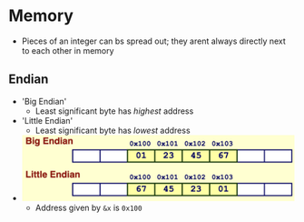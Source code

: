 # Memory

- Pieces of an integer can bs spread out; they arent always directly next to each other in memory

## Endian

- 'Big Endian'
  - Least significant byte has *highest* address
- 'Little Endian'
  - Least significant byte has *lowest* address
- ![example](../img/1/endian.png)
  - Address given by `&x` is `0x100`
